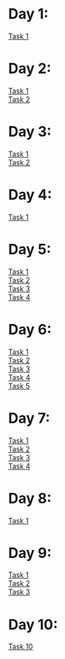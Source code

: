 # Day 1:

[Task 1](https://mohamed-awad12.github.io/iti_tasks/Day1/day1.html)

# Day 2:

[Task 1](https://mohamed-awad12.github.io/iti_tasks/Day2/index.html) <br>
[Task 2](https://mohamed-awad12.github.io/iti_tasks/Day2/form.html)

# Day 3:

[Task 1](https://mohamed-awad12.github.io/iti_tasks/Day3/task1/index.html) <br>
[Task 2](https://mohamed-awad12.github.io/iti_tasks/Day3/task2/index.html)

# Day 4:
[Task 1](https://mohamed-awad12.github.io/iti_tasks/Day4/index.html)

# Day 5:
[Task 1](https://mohamed-awad12.github.io/iti_tasks/Day5/Task1/index.html)<br>
[Task 2](https://mohamed-awad12.github.io/iti_tasks/Day5/Task2/index.html)<br>
[Task 3](https://mohamed-awad12.github.io/iti_tasks/Day5/Task3/index.html)<br>
[Task 4](https://mohamed-awad12.github.io/iti_tasks/Day5/Task4/index.html)

# Day 6:
[Task 1](https://mohamed-awad12.github.io/iti_tasks/Day6/Task1/index.html)<br>
[Task 2](https://mohamed-awad12.github.io/iti_tasks/Day6/Task2/index.html)<br>
[Task 3](https://mohamed-awad12.github.io/iti_tasks/Day6/Task3/index.html)<br>
[Task 4](https://mohamed-awad12.github.io/iti_tasks/Day6/Task4/index.html)<br>
[Task 5](https://mohamed-awad12.github.io/iti_tasks/Day6/Task5/index.html)

# Day 7:
[Task 1](https://mohamed-awad12.github.io/iti_tasks/Day7/Task1/index.html)<br>
[Task 2](https://mohamed-awad12.github.io/iti_tasks/Day7/Task2/index.html)<br>
[Task 3](https://mohamed-awad12.github.io/iti_tasks/Day7/Task3/index.html)<br>
[Task 4](https://mohamed-awad12.github.io/iti_tasks/Day7/Task4/index.html)

# Day 8:
[Task 1](https://mohamed-awad12.github.io/iti_tasks/Day8/index.html)<br>

# Day 9:
[Task 1](https://mohamed-awad12.github.io/iti_tasks/Day9/task1/index.html)<br>
[Task 2](https://mohamed-awad12.github.io/iti_tasks/Day9/task2/index.html)<br>
[Task 3](https://mohamed-awad12.github.io/iti_tasks/Day9/task3/index.html)

# Day 10:
[Task 10](https://mohamed-awad12.github.io/iti_tasks/Day10/index.html)<br>

 
